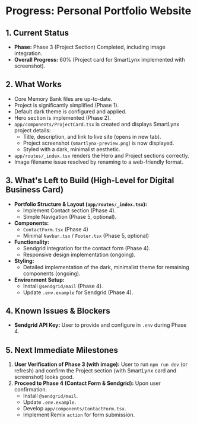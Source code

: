 # Progress: Personal Portfolio Website

## 1. Current Status
- **Phase:** Phase 3 (Project Section) Completed, including image integration.
- **Overall Progress:** 60% (Project card for SmartLynx implemented with screenshot).

## 2. What Works
- Core Memory Bank files are up-to-date.
- Project is significantly simplified (Phase 1).
- Default dark theme is configured and applied.
- Hero section is implemented (Phase 2).
- `app/components/ProjectCard.tsx` is created and displays SmartLynx project details:
    - Title, description, and link to live site (opens in new tab).
    - Project screenshot (`smartlynx-preview.png`) is now displayed.
    - Styled with a dark, minimalist aesthetic.
- `app/routes/_index.tsx` renders the Hero and Project sections correctly.
- Image filename issue resolved by renaming to a web-friendly format.

## 3. What's Left to Build (High-Level for Digital Business Card)
- **Portfolio Structure & Layout (`app/routes/_index.tsx`):**
    - Implement Contact section (Phase 4).
    - Simple Navigation (Phase 5, optional).
- **Components:**
    - `ContactForm.tsx` (Phase 4)
    - Minimal `Navbar.tsx` / `Footer.tsx` (Phase 5, optional)
- **Functionality:**
    - Sendgrid integration for the contact form (Phase 4).
    - Responsive design implementation (ongoing).
- **Styling:**
    - Detailed implementation of the dark, minimalist theme for remaining components (ongoing).
- **Environment Setup:**
    - Install `@sendgrid/mail` (Phase 4).
    - Update `.env.example` for Sendgrid (Phase 4).

## 4. Known Issues & Blockers
- **Sendgrid API Key:** User to provide and configure in `.env` during Phase 4.

## 5. Next Immediate Milestones
1.  **User Verification of Phase 3 (with image):** User to run `npm run dev` (or refresh) and confirm the Project section (with SmartLynx card and screenshot) looks good.
2.  **Proceed to Phase 4 (Contact Form & Sendgrid):** Upon user confirmation.
    *   Install `@sendgrid/mail`.
    *   Update `.env.example`.
    *   Develop `app/components/ContactForm.tsx`.
    *   Implement Remix `action` for form submission.
